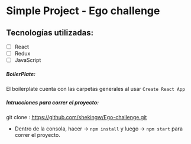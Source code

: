 # Simple Project - Ego challenge

## Tecnologías utilizadas:

- [ ] React
- [ ] Redux
- [ ] JavaScript

##### BoilerPlate:

El boilerplate cuenta con las carpetas generales al usar `Create React App`

##### Intrucciones para correr el proyecto:

git clone : https://github.com/shekingw/Ego-challenge.git

- Dentro de la consola, hacer -> `npm install` y luego -> `npm start` para correr el proyecto.
